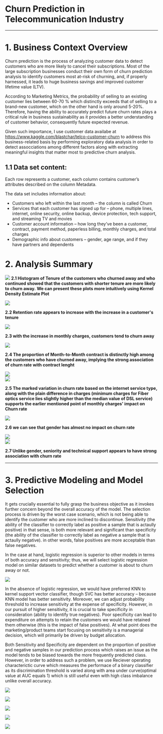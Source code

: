 # Churn Prediction in Telecommunication Industry

***

# 1. Business Context Overview

Churn prediction is the process of analyzing customer data to detect customers who are more likely to cancel their subscriptions. Most of the large subscription businesses conduct their own form of churn prediction analysis to identify customers most at-risk of churning, and, if properly harnessed, it leads to huge business savings and improved customer lifetime value (LTV). 

According to Marketing Metrics, the probability of selling to an existing customer lies between 60-70 %  which distinctly exceeds that of selling to a brand-new customer, which on the other hand is only around 5-20%. Therefore, having the ability to accurately predict future churn rates plays a critical rule in business sustainability as it provides a better understanding of customer behavior, consequently future expected revenue. 


Given such importance, I use customer data availabe at https://www.kaggle.com/blastchar/telco-customer-churn to address this business-related basis by performing exploratory data analysis in order to detect assocciations among different factors along with extracting meaningful insights that matter most to predictive churn analysis. 

## 1.1 Data set content:
Each row represents a customer, each column contains customer’s attributes described on the column Metadata.

The data set includes information about:

- Customers who left within the last month – the column is called Churn
- Services that each customer has signed up for – phone, multiple lines, internet, online security, online backup, device protection, tech support, and streaming TV and movies
- Customer account information – how long they’ve been a customer, contract, payment method, paperless billing, monthly charges, and total charges
- Demographic info about customers – gender, age range, and if they have partners and dependents

# 2. Analysis Summary
![](figures/tenure.JPG) 
**2.1 Histogram of Tenure of the customers who churned away and who continued showed that the customers with shorter tenure are more likely to churn away.**
**We can present these plots more intuitively using Kernel Density Estimate Plot**

![](figures/tenurekde.JPG)

**2.2 Retention rate appears to increase with the increase in a customer's tenure**

![](figures/monthlycharges.JPG)

**2.3 with the increase in monthly charges, customers tend to churn away**

 ![](figures/contract.JPG)

**2.4 The proportion of Month-to-Month contract is distinctly high among the customers who have churned away, implying the strong association of churn rate with contract lenght**

![](figures/DSL.JPG)   
![](figures/boxplot.JPG)

**2.5 The marked variation in churn rate based on the internet service type, along with the plain difference in charges (minimum charges for Fiber optics service lies slightly higher than the median value of DSL service) supports the earlier mentioned point of monthly charges' impact on Churn rate**

![](figures/gender.JPG)

**2.6 we can see that gender has almost no impact on churn rate**


![](figures/seniority.JPG)    
![](figures/support.JPG)

**2.7 Unlike gender, seniority and technical support appears to have strong association with churn rate**

***
# 3. Predictive Modeling and Model Selection

It gets crucially essential to fully grasp the business objective as it invokes further concern beyond the overall accuracy of the model. The selection process is driven by the worst case scenario, which is not being able to identify the customer who are more inclined to discontinue. Sensitivity (the ability of the classifier to correctly label as positive a sample that is actaully positive) in that sense, is both more relevant and significant than specificity (the ability of the classifier to correctly label as negative a sample that is actaully negative). in other words, false positives are more acceptable than false negatives. 

In the case at hand, logistic regression is superior to other models in terms of both accuracy and sensitivity; thus, we will select logistic regression model on similar datasets to predict whether a customer is about to churn away or not.

![](figures/summary.JPG)    


In the absence of logistic regression, we would have preferred KNN to kernel support vector classifier, though SVC has better accuracy – because KNN model has better sensitivity. Moreover, we can adjust probability threshold to increase sensitivity at the expense of specificity. However, in our pursuit of higher sensitivity, it is crucial to take specificity in consideration (ability to identify true negatives). Poor specificity can lead to expenditure on attempts to retain the customers we would have retained them otherwise (this is the impact of false positives). At what point does the marketing/product teams start focusing on sensitivity is a managerial decision, which will primarily be driven by budget allocation.


Both Sensitivity and Specificity are dependent on the proportion of positive and negative samples in our prediction process which raises an issue as the model tends to be biased towards the more frequently predicted class. However, in order to address such a problem, we use Reciever operating characterictic curve which measures the performace of a binary classifier as its discrimination threshold is varied along with area under curve(optimal value at AUC equals 1) which is still useful even with high class imbalance unlike overall accuracy. 


![](figures/logreg.JPG)    

![](figures/dt.JPG)    

![](figures/knn.JPG)    

![](figures/svm.JPG)    

![](figures/rnforest.JPG)    


